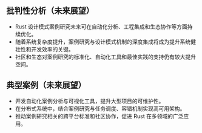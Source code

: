 ## 批判性分析（未来展望）
- Rust 设计模式案例研究未来可在自动化分析、工程集成和生态协作等方面持续优化。
- 随着系统复杂度提升，案例研究与设计模式机制的深度集成将成为提升系统健壮性和开发效率的关键。
- 社区和生态对案例研究的标准化、自动化工具和最佳实践的支持仍有较大提升空间。

## 典型案例（未来展望）
- 开发自动化案例分析与可视化工具，提升大型项目的可维护性。
- 在分布式系统中，结合案例研究与任务调度、容错机制实现高可用架构。
- 推动案例研究相关的跨平台标准和社区协作，促进 Rust 在多领域的广泛应用。 